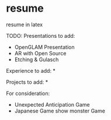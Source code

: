 # resume
resume in latex

TODO:
Presentations to add:
* OpenGLAM Presentation
* AR with Open Source
* Etching & Gulasch

Experience to add:
* 

Projects to add:
* 

For consideration:
* Unexpected Anticipation Game
* Japanese Game show monster Game
